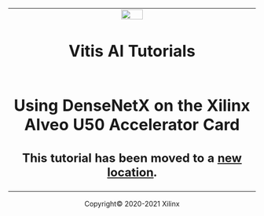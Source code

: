 <table>
 <tr>
   <td align="center"><img src="https://www.xilinx.com/content/dam/xilinx/imgs/press/media-kits/corporate/xilinx-logo.png" width="30%"/><h1>Vitis AI Tutorials</h1>
   </td>
 </tr>
 <tr>
 <td align="center"><h1>Using DenseNetX on the Xilinx Alveo U50 Accelerator Card</h1>
 <h2>This tutorial has been moved to a <a href="https://github.com/Xilinx/Vitis-Tutorials/blob/master/Machine_Learning/Design_Tutorials/06-densenetx_DPUv3/README.md">new location</a>.</h2>
 </td>
 </tr>
</table>

<p align="center">Copyright© 2020-2021 Xilinx</p>
